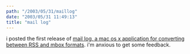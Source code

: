 ```yaml
---
path: "/2003/05/31/maillog" 
date: "2003/05/31 11:49:13" 
title: "mail log" 
---
```

i posted the first release of <a href="http://www.randomchaos.com/software/maillog/">mail log, a mac os x application for converting between RSS and mbox formats</a>. i'm anxious to get some feedback.